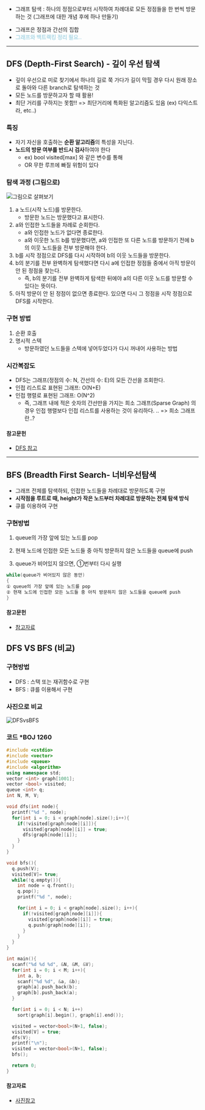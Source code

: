 * 그래프 탐색 : 하나의 정점으로부터 시작하여 차례대로 모든 정점들을 한 번씩 방문하는 것 (그래프에 대한 개념 후에 하나 만들기)
- 그래프은 정점과 간선의 집합 
- **<span style="color:lightblue">그래프와 백트랙킹 정리 필요..</span>**

---



## DFS (Depth-First Search) - 깊이 우선 탐색

- 깊이 우선으로 미로 찾기에서 하나의 길로 쭉 가다가 길이 막힐 경우 다시 원래 장소로 돌아와 다른 branch로 탐색하는 것
- 모든 노드를 방문하고자 할 때 활용!
- 최단 거리를 구하지는 못함!! => 최단거리에 특화된 알고리즘도 있음 (ex) 다익스트라, etc..)

### 특징
- 자기 자신을 호출하는 **순환 알고리즘**의 특성을 지닌다.
- **노드의 방문 여부를 반드시 검사**하여야 한다
	- ex) bool visited[max] 와 같은 변수를 통해
	- OR 무한 루프에 빠질 위험이 있다


### 탐색 과정 (그림으로)
![그림으로 살펴보기](https://gmlwjd9405.github.io/images/algorithm-dfs-vs-bfs/dfs-example.png)

1. a 노드(시작 노드)를 방문한다.
	- 방문한 노드는 방문했다고 표시한다.
2. a와 인접한 노드들을 차례로 순회한다.
	- a와 인접한 노드가 없다면 종료한다.
	- a와 이웃한 노드 b를 방문했다면, a와 인접한 또 다른 노드를 방문하기 전에 b의 이웃 노드들을 전부 방문해야 한다.
3. b를 시작 정점으로 DFS를 다시 시작하여 b의 이웃 노드들을 방문한다.
4. b의 분기를 전부 완벽하게 탐색했다면 다시 a에 인접한 정점들 중에서 아직 방문이 안 된 정점을 찾는다.
	- 즉, b의 분기를 전부 완벽하게 탐색한 뒤에야 a의 다른 이웃 노드를 방문할 수 있다는 뜻이다.
5. 아직 방문이 안 된 정점이 없으면 종료한다. 있으면 다시 그 정점을 시작 정점으로 DFS를 시작한다.



### 구현 방법
1. 순환 호출
2. 명시적 스텍 
	- 방문하였던 노드들을 스텍에 넣어두었다가 다시 꺼내어 사용하는 방법


### 시간복잡도

- DFS는 그래프(정점의 수: N, 간선의 수: E)의 모든 간선을 조회한다.
- 인접 리스트로 표현된 그래프: O(N+E)
- 인접 행렬로 표현된 그래프: O(N^2)
  - 즉, 그래프 내에 적은 숫자의 간선만을 가지는 희소 그래프(Sparse Graph) 의 경우 인접 행렬보다 인접 리스트를 사용하는 것이 유리하다. .. => 희소 그래프란..?



#### 참고문헌

- [DFS 참고](https://gmlwjd9405.github.io/2018/08/14/algorithm-dfs.html)

---

## BFS (Breadth First Search- 너비우선탐색

- 그래프 전체를 탐색하되, 인접한 노드들을 차례대로 방문하도록 구현
- **시작점을 루트로 때, height가 작은 노드부터 차례대로 방문하는 전체 탐색 방식**
- 큐를 이용하여 구현

### 구현방법

1. queue의 가장 앞에 있는 노드를 pop

1. 현재 노드에 인접한 모든 노드들 중 아직 방문하지 않은 노드들을 queue에 push
2. queue가 비어있지 않으면, ①번부터 다시 실행

```c++
while(queue가 비어있지 않은 동안)
{
① queue의 가장 앞에 있는 노드를 pop 
② 현재 노드에 인접한 모든 노드들 중 아직 방문하지 않은 노드들을 queue에 push
}
```

#### 참고문헌

- [참고자료](https://sarah950716.tistory.com/13)

## DFS VS BFS (비교)

### 구현방법

- DFS : 스택 또는 재귀함수로 구현
- BFS : 큐를 이용해서 구현

### 사진으로 비교

![DFSvsBFS](https://twpower.github.io/images/20180114_73/dfs-bfs-example.gif)



### 코드 *BOJ 1260

```c++
#include <cstdio>
#include <vector>
#include <queue>
#include <algorithm>
using namespace std;
vector <int> graph[1001];
vector <bool> visited;
queue <int> q;
int N, M, V;

void dfs(int node){
  printf("%d ", node);
  for(int i = 0; i < graph[node].size();i++){
    if(!visited[graph[node][i]]){
      visited[graph[node][i]] = true;
      dfs(graph[node][i]);
    }
  }
}

void bfs(){
  q.push(V);
  visited[V]= true;
  while(!q.empty()){
    int node = q.front();
    q.pop();
    printf("%d ", node);

    for(int i = 0; i < graph[node].size(); i++){
      if(!visited[graph[node][i]]){
        visited[graph[node][i]] = true;
        q.push(graph[node][i]);
      }
    }
  }
}

int main(){
  scanf("%d %d %d", &N, &M, &V);
  for(int i = 0; i < M; i++){
    int a, b;
    scanf("%d %d", &a, &b);
    graph[a].push_back(b);
    graph[b].push_back(a);
  }

  for(int i = 0; i < N; i++)
    sort(graph[i].begin(), graph[i].end());

  visited = vector<bool>(N+1, false);
  visited[V] = true;
  dfs(V);
  printf("\n");
  visited = vector<bool>(N+1, false);
  bfs();

  return 0;
}
```



#### 참고자료

- [사진참고](https://twpower.github.io/73-how-to-implement-dfs-and-bfs-in-cpp)